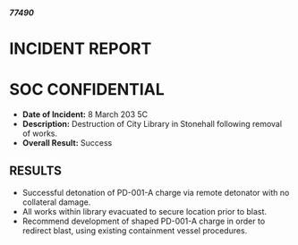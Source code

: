 ##### 77490

# INCIDENT REPORT

# SOC CONFIDENTIAL

- **Date of Incident:** 8 March 203 5C
- **Description:** Destruction of City Library in Stonehall following removal of works.
- **Overall Result:** Success

## RESULTS
- Successful detonation of PD-001-A charge via remote detonator with no collateral damage.
- All works within library evacuated to secure location prior to blast. 
- Recommend development of shaped PD-001-A charge in order to redirect blast, using existing containment vessel procedures. 